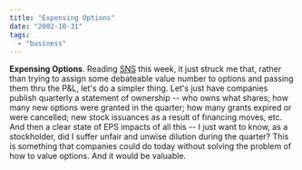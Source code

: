 ```yaml
---
title: "Expensing Options"
date: "2002-10-31"
tags: 
  - "business"
---
```


**Expensing Options**. Reading [SNS](http://www.tapsns.com) this week, it just struck me that, rather than trying to assign some debateable value number to options and passing them thru the P&L, let's do a simpler thing. Let's just have companies publish quarterly a statement of ownership -- who owns what shares; how many new options were granted in the quarter; how many grants expired or were cancelled; new stock issuances as a result of financing moves, etc. And then a clear state of EPS impacts of all this -- I just want to know, as a stockholder, did I suffer unfair and unwise dilution during the quarter? This is something that companies could do today without solving the problem of how to value options. And it would be valuable.
